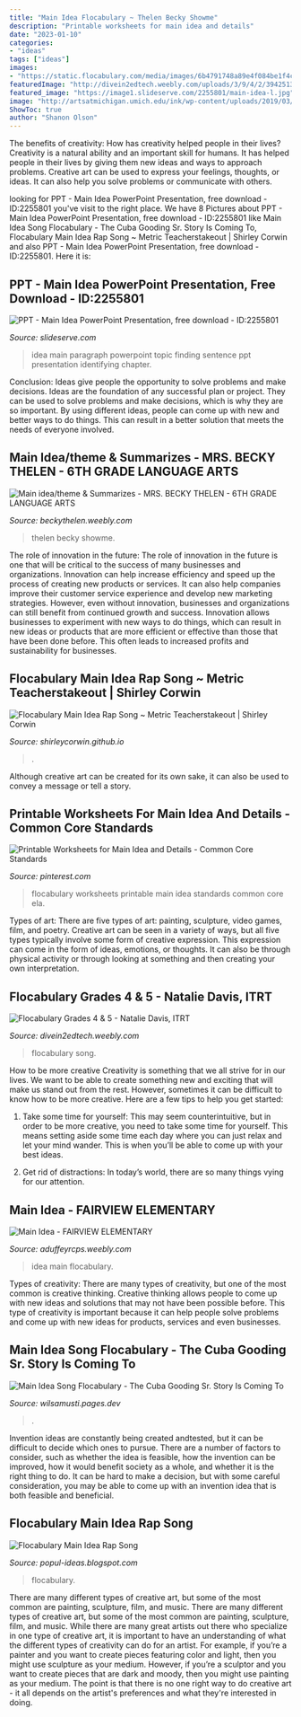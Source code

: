 ```yaml
---
title: "Main Idea Flocabulary ~ Thelen Becky Showme"
description: "Printable worksheets for main idea and details"
date: "2023-01-10"
categories:
- "ideas"
tags: ["ideas"]
images:
- "https://static.flocabulary.com/media/images/6b4791748a89e4f084be1f4c053fe126/perfect-union_preview.jpg"
featuredImage: "http://divein2edtech.weebly.com/uploads/3/9/4/2/39425135/1629225_orig.jpg"
featured_image: "https://image1.slideserve.com/2255801/main-idea-l.jpg"
image: "http://artsatmichigan.umich.edu/ink/wp-content/uploads/2019/03/juiceWRLD-750x410.jpg"
ShowToc: true
author: "Shanon Olson"
---
```



The benefits of creativity: How has creativity helped people in their lives?
Creativity is a natural ability and an important skill for humans. It has helped people in their lives by giving them new ideas and ways to approach problems. Creative art can be used to express your feelings, thoughts, or ideas. It can also help you solve problems or communicate with others.

	

		
looking for PPT - Main Idea PowerPoint Presentation, free download - ID:2255801 you've visit to the right place. We have 8 Pictures about PPT - Main Idea PowerPoint Presentation, free download - ID:2255801 like Main Idea Song Flocabulary - The Cuba Gooding Sr. Story Is Coming To, Flocabulary Main Idea Rap Song ~ Metric Teacherstakeout | Shirley Corwin and also PPT - Main Idea PowerPoint Presentation, free download - ID:2255801. Here it is:
		
    
## PPT - Main Idea PowerPoint Presentation, Free Download - ID:2255801

<img loading=lazy src="https://image1.slideserve.com/2255801/main-idea-l.jpg" onerror="this.onerror=null;this.src='https://tse3.mm.bing.net/th?id=OIP.5M-RWaLSrXs_z8PSf_znFwHaFj&amp;pid=15.1';" alt="PPT - Main Idea PowerPoint Presentation, free download - ID:2255801">

_Source: slideserve.com_

>idea main paragraph powerpoint topic finding sentence ppt presentation identifying chapter. 

	

Conclusion: Ideas give people the opportunity to solve problems and make decisions.
Ideas are the foundation of any successful plan or project. They can be used to solve problems and make decisions, which is why they are so important. By using different ideas, people can come up with new and better ways to do things. This can result in a better solution that meets the needs of everyone involved.

    
## Main Idea/theme &amp; Summarizes - MRS. BECKY THELEN - 6TH GRADE LANGUAGE ARTS

<img loading=lazy src="https://beckythelen.weebly.com/uploads/8/9/0/0/8900388/2572616_2.jpg" onerror="this.onerror=null;this.src='https://tse2.mm.bing.net/th?id=OIP.Y0Xl73MSyeBWz0fy6z97_wHaFN&amp;pid=15.1';" alt="Main idea/theme &amp; Summarizes - MRS. BECKY THELEN - 6TH GRADE LANGUAGE ARTS">

_Source: beckythelen.weebly.com_

>thelen becky showme. 

	

The role of innovation in the future:
The role of innovation in the future is one that will be critical to the success of many businesses and organizations. Innovation can help increase efficiency and speed up the process of creating new products or services. It can also help companies improve their customer service experience and develop new marketing strategies.
However, even without innovation, businesses and organizations can still benefit from continued growth and success. Innovation allows businesses to experiment with new ways to do things, which can result in new ideas or products that are more efficient or effective than those that have been done before. This often leads to increased profits and sustainability for businesses.

    
## Flocabulary Main Idea Rap Song ~ Metric Teacherstakeout | Shirley Corwin

<img loading=lazy src="http://artsatmichigan.umich.edu/ink/wp-content/uploads/2019/03/juiceWRLD-750x410.jpg" onerror="this.onerror=null;this.src='https://tse2.mm.bing.net/th?id=OIP.h8dLRKoaL6xvFxf71mTlEAHaED&amp;pid=15.1';" alt="Flocabulary Main Idea Rap Song ~ Metric Teacherstakeout | Shirley Corwin">

_Source: shirleycorwin.github.io_

>. 

	

Although creative art can be created for its own sake, it can also be used to convey a message or tell a story.

    
## Printable Worksheets For Main Idea And Details - Common Core Standards

<img loading=lazy src="https://i.pinimg.com/originals/8e/29/64/8e29643bf7f74ebdc5d3d3a30bea6f83.jpg" onerror="this.onerror=null;this.src='https://tse1.mm.bing.net/th?id=OIP.CM_iP5IKioMfq-P-pCB-NgHaEK&amp;pid=15.1';" alt="Printable Worksheets for Main Idea and Details - Common Core Standards">

_Source: pinterest.com_

>flocabulary worksheets printable main idea standards common core ela. 

	

Types of art: There are five types of art: painting, sculpture, video games, film, and poetry.
Creative art can be seen in a variety of ways, but all five types typically involve some form of creative expression. This expression can come in the form of ideas, emotions, or thoughts. It can also be through physical activity or through looking at something and then creating your own interpretation.

    
## Flocabulary Grades 4 &amp; 5 - Natalie Davis, ITRT

<img loading=lazy src="http://divein2edtech.weebly.com/uploads/3/9/4/2/39425135/1629225_orig.jpg" onerror="this.onerror=null;this.src='https://tse2.mm.bing.net/th?id=OIP.ohy_UCTisCKzD538P7emfgHaIC&amp;pid=15.1';" alt="Flocabulary Grades 4 &amp; 5 - Natalie Davis, ITRT">

_Source: divein2edtech.weebly.com_

>flocabulary song. 

	

How to be more creative
Creativity is something that we all strive for in our lives. We want to be able to create something new and exciting that will make us stand out from the rest. However, sometimes it can be difficult to know how to be more creative. Here are a few tips to help you get started:
1. Take some time for yourself: This may seem counterintuitive, but in order to be more creative, you need to take some time for yourself. This means setting aside some time each day where you can just relax and let your mind wander. This is when you’ll be able to come up with your best ideas.

2. Get rid of distractions: In today’s world, there are so many things vying for our attention.

    
## Main Idea - FAIRVIEW ELEMENTARY

<img loading=lazy src="https://aduffeyrcps.weebly.com/uploads/4/0/2/6/4026543/main-idea-1-1_orig.jpg" onerror="this.onerror=null;this.src='https://tse4.mm.bing.net/th?id=OIP.U9RTmYBfIFpb1FH_2v8K_AHaJl&amp;pid=15.1';" alt="Main Idea - FAIRVIEW ELEMENTARY">

_Source: aduffeyrcps.weebly.com_

>idea main flocabulary. 

	

Types of creativity:
There are many types of creativity, but one of the most common is creative thinking. Creative thinking allows people to come up with new ideas and solutions that may not have been possible before. This type of creativity is important because it can help people solve problems and come up with new ideas for products, services and even businesses.

    
## Main Idea Song Flocabulary - The Cuba Gooding Sr. Story Is Coming To

<img loading=lazy src="https://www.soulandfunkmusic.com/images/stories/cubagoodingsrpicture.jpg" onerror="this.onerror=null;this.src='https://tse4.mm.bing.net/th?id=OIP.xTz3xvTNaqUymLwCLaHqKgHaIq&amp;pid=15.1';" alt="Main Idea Song Flocabulary - The Cuba Gooding Sr. Story Is Coming To">

_Source: wilsamusti.pages.dev_

>. 

	

Invention ideas are constantly being created andtested, but it can be difficult to decide which ones to pursue. There are a number of factors to consider, such as whether the idea is feasible, how the invention can be improved, how it would benefit society as a whole, and whether it is the right thing to do. It can be hard to make a decision, but with some careful consideration, you may be able to come up with an invention idea that is both feasible and beneficial.

    
## Flocabulary Main Idea Rap Song

<img loading=lazy src="https://static.flocabulary.com/media/images/6b4791748a89e4f084be1f4c053fe126/perfect-union_preview.jpg" onerror="this.onerror=null;this.src='https://tse3.mm.bing.net/th?id=OIP.a0eRdIqJ5PCEvh9MBT_hJgHaEK&amp;pid=15.1';" alt="Flocabulary Main Idea Rap Song">

_Source: popul-ideas.blogspot.com_

>flocabulary. 

	

There are many different types of creative art, but some of the most common are painting, sculpture, film, and music.
There are many different types of creative art, but some of the most common are painting, sculpture, film, and music. While there are many great artists out there who specialize in one type of creative art, it is important to have an understanding of what the different types of creativity can do for an artist. For example, if you’re a painter and you want to create pieces featuring color and light, then you might use sculpture as your medium. However, if you’re a sculptor and you want to create pieces that are dark and moody, then you might use painting as your medium. The point is that there is no one right way to do creative art - it all depends on the artist's preferences and what they're interested in doing.

